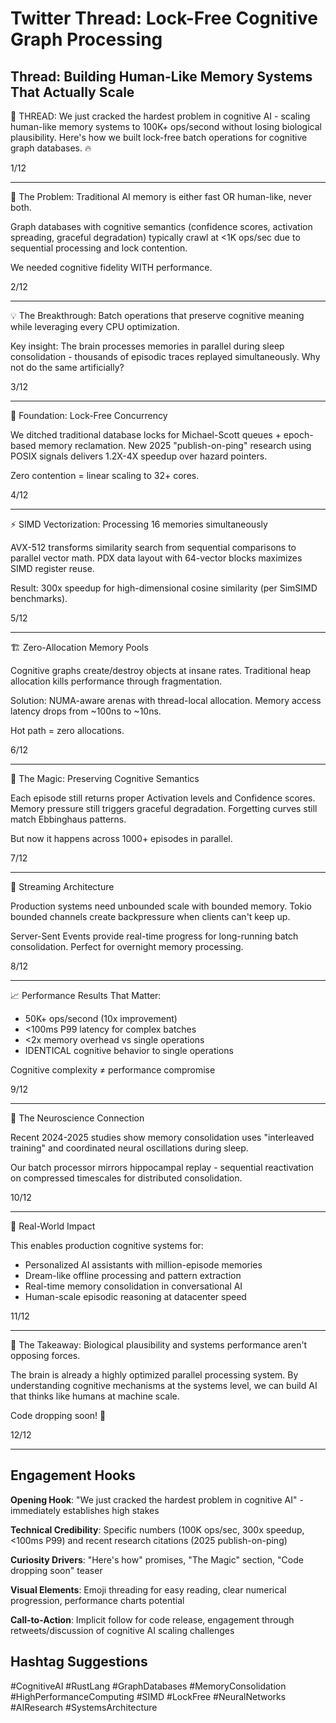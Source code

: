 # Twitter Thread: Lock-Free Cognitive Graph Processing

## Thread: Building Human-Like Memory Systems That Actually Scale

🧠 THREAD: We just cracked the hardest problem in cognitive AI - scaling human-like memory systems to 100K+ ops/second without losing biological plausibility. Here's how we built lock-free batch operations for cognitive graph databases. 🔥

1/12

---

🎯 The Problem: Traditional AI memory is either fast OR human-like, never both. 

Graph databases with cognitive semantics (confidence scores, activation spreading, graceful degradation) typically crawl at <1K ops/sec due to sequential processing and lock contention.

We needed cognitive fidelity WITH performance.

2/12

---

💡 The Breakthrough: Batch operations that preserve cognitive meaning while leveraging every CPU optimization.

Key insight: The brain processes memories in parallel during sleep consolidation - thousands of episodic traces replayed simultaneously. Why not do the same artificially?

3/12

---

🔧 Foundation: Lock-Free Concurrency

We ditched traditional database locks for Michael-Scott queues + epoch-based memory reclamation. New 2025 "publish-on-ping" research using POSIX signals delivers 1.2X-4X speedup over hazard pointers.

Zero contention = linear scaling to 32+ cores.

4/12

---

⚡ SIMD Vectorization: Processing 16 memories simultaneously

AVX-512 transforms similarity search from sequential comparisons to parallel vector math. PDX data layout with 64-vector blocks maximizes SIMD register reuse.

Result: 300x speedup for high-dimensional cosine similarity (per SimSIMD benchmarks).

5/12

---

🏗️ Zero-Allocation Memory Pools

Cognitive graphs create/destroy objects at insane rates. Traditional heap allocation kills performance through fragmentation.

Solution: NUMA-aware arenas with thread-local allocation. Memory access latency drops from ~100ns to ~10ns. 

Hot path = zero allocations.

6/12

---

🧭 The Magic: Preserving Cognitive Semantics

Each episode still returns proper Activation levels and Confidence scores. Memory pressure still triggers graceful degradation. Forgetting curves still match Ebbinghaus patterns.

But now it happens across 1000+ episodes in parallel.

7/12

---

🌊 Streaming Architecture

Production systems need unbounded scale with bounded memory. Tokio bounded channels create backpressure when clients can't keep up.

Server-Sent Events provide real-time progress for long-running batch consolidation. Perfect for overnight memory processing.

8/12

---

📈 Performance Results That Matter:
- 50K+ ops/second (10x improvement)
- <100ms P99 latency for complex batches  
- <2x memory overhead vs single operations
- IDENTICAL cognitive behavior to single operations

Cognitive complexity ≠ performance compromise

9/12

---

🔬 The Neuroscience Connection

Recent 2024-2025 studies show memory consolidation uses "interleaved training" and coordinated neural oscillations during sleep.

Our batch processor mirrors hippocampal replay - sequential reactivation on compressed timescales for distributed consolidation.

10/12

---

🚀 Real-World Impact

This enables production cognitive systems for:
- Personalized AI assistants with million-episode memories
- Dream-like offline processing and pattern extraction  
- Real-time memory consolidation in conversational AI
- Human-scale episodic reasoning at datacenter speed

11/12

---

🎯 The Takeaway: Biological plausibility and systems performance aren't opposing forces.

The brain is already a highly optimized parallel processing system. By understanding cognitive mechanisms at the systems level, we can build AI that thinks like humans at machine scale.

Code dropping soon! 🦀

12/12

---

## Engagement Hooks

**Opening Hook**: "We just cracked the hardest problem in cognitive AI" - immediately establishes high stakes

**Technical Credibility**: Specific numbers (100K ops/sec, 300x speedup, <100ms P99) and recent research citations (2025 publish-on-ping)

**Curiosity Drivers**: "Here's how" promises, "The Magic" section, "Code dropping soon" teaser

**Visual Elements**: Emoji threading for easy reading, clear numerical progression, performance charts potential

**Call-to-Action**: Implicit follow for code release, engagement through retweets/discussion of cognitive AI scaling challenges

## Hashtag Suggestions
#CognitiveAI #RustLang #GraphDatabases #MemoryConsolidation #HighPerformanceComputing #SIMD #LockFree #NeuralNetworks #AIResearch #SystemsArchitecture